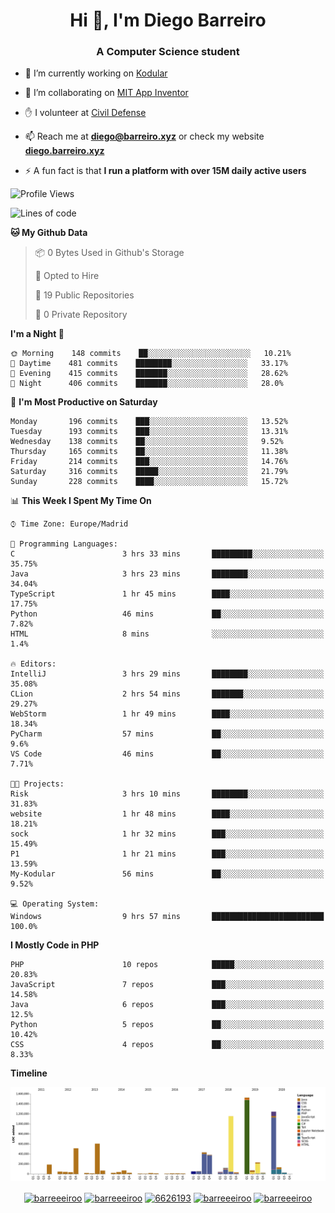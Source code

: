 <h1 align="center">Hi 👋, I'm Diego Barreiro</h1>
<h3 align="center">A Computer Science student</h3>

- 🔭 I’m currently working on [Kodular](https://www.kodular.io)

- 👯 I’m collaborating on [MIT App Inventor](https://github.com/mit-cml/appinventor-sources)

- ✋ I volunteer at [Civil Defense](https://proteccioncivil.sdc.gal)

- 📫 Reach me at **diego@barreiro.xyz** or check my website **[diego.barreiro.xyz](https://diego.barreiro.xyz)**

- ⚡ A fun fact is that **I run a platform with over 15M daily active users**

<!--START_SECTION:waka-->
![Profile Views](http://img.shields.io/badge/Profile%20Views-4-blue)

![Lines of code](https://img.shields.io/badge/From%20Hello%20World%20I%27ve%20Written-19.2%20million%20lines%20of%20code-blue)

**🐱 My Github Data** 

> 📦 0 Bytes Used in Github's Storage 
 > 
> 💼 Opted to Hire
 > 
> 📜 19 Public Repositories
 > 
> 🔑 0 Private Repository 
 > 
**I'm a Night 🦉** 

```text
🌞 Morning    148 commits    ██░░░░░░░░░░░░░░░░░░░░░░░   10.21% 
🌆 Daytime    481 commits    ████████░░░░░░░░░░░░░░░░░   33.17% 
🌃 Evening    415 commits    ███████░░░░░░░░░░░░░░░░░░   28.62% 
🌙 Night      406 commits    ███████░░░░░░░░░░░░░░░░░░   28.0%

```
📅 **I'm Most Productive on Saturday** 

```text
Monday       196 commits    ███░░░░░░░░░░░░░░░░░░░░░░   13.52% 
Tuesday      193 commits    ███░░░░░░░░░░░░░░░░░░░░░░   13.31% 
Wednesday    138 commits    ██░░░░░░░░░░░░░░░░░░░░░░░   9.52% 
Thursday     165 commits    ██░░░░░░░░░░░░░░░░░░░░░░░   11.38% 
Friday       214 commits    ███░░░░░░░░░░░░░░░░░░░░░░   14.76% 
Saturday     316 commits    █████░░░░░░░░░░░░░░░░░░░░   21.79% 
Sunday       228 commits    ████░░░░░░░░░░░░░░░░░░░░░   15.72%

```


📊 **This Week I Spent My Time On** 

```text
⌚︎ Time Zone: Europe/Madrid

💬 Programming Languages: 
C                        3 hrs 33 mins       █████████░░░░░░░░░░░░░░░░   35.75% 
Java                     3 hrs 23 mins       ████████░░░░░░░░░░░░░░░░░   34.04% 
TypeScript               1 hr 45 mins        ████░░░░░░░░░░░░░░░░░░░░░   17.75% 
Python                   46 mins             ██░░░░░░░░░░░░░░░░░░░░░░░   7.82% 
HTML                     8 mins              ░░░░░░░░░░░░░░░░░░░░░░░░░   1.4%

🔥 Editors: 
IntelliJ                 3 hrs 29 mins       ████████░░░░░░░░░░░░░░░░░   35.08% 
CLion                    2 hrs 54 mins       ███████░░░░░░░░░░░░░░░░░░   29.27% 
WebStorm                 1 hr 49 mins        ████░░░░░░░░░░░░░░░░░░░░░   18.34% 
PyCharm                  57 mins             ██░░░░░░░░░░░░░░░░░░░░░░░   9.6% 
VS Code                  46 mins             ██░░░░░░░░░░░░░░░░░░░░░░░   7.71%

🐱‍💻 Projects: 
Risk                     3 hrs 10 mins       ████████░░░░░░░░░░░░░░░░░   31.83% 
website                  1 hr 48 mins        ████░░░░░░░░░░░░░░░░░░░░░   18.21% 
sock                     1 hr 32 mins        ███░░░░░░░░░░░░░░░░░░░░░░   15.49% 
P1                       1 hr 21 mins        ███░░░░░░░░░░░░░░░░░░░░░░   13.59% 
My-Kodular               56 mins             ██░░░░░░░░░░░░░░░░░░░░░░░   9.52%

💻 Operating System: 
Windows                  9 hrs 57 mins       █████████████████████████   100.0%

```

**I Mostly Code in PHP** 

```text
PHP                      10 repos            █████░░░░░░░░░░░░░░░░░░░░   20.83% 
JavaScript               7 repos             ███░░░░░░░░░░░░░░░░░░░░░░   14.58% 
Java                     6 repos             ███░░░░░░░░░░░░░░░░░░░░░░   12.5% 
Python                   5 repos             ██░░░░░░░░░░░░░░░░░░░░░░░   10.42% 
CSS                      4 repos             ██░░░░░░░░░░░░░░░░░░░░░░░   8.33%

```


**Timeline**

![Chart not found](https://github.com/barreeeiroo/barreeeiroo/blob/master/charts/bar_graph.png) 


<!--END_SECTION:waka-->

<p align="center">
<a href="https://twitter.com/barreeeiroo" target="blank"><img align="center" src="https://cdn.jsdelivr.net/npm/simple-icons@3.0.1/icons/twitter.svg" alt="barreeeiroo" height="20" width="20" /></a>
<a href="https://linkedin.com/in/barreeeiroo" target="blank"><img align="center" src="https://cdn.jsdelivr.net/npm/simple-icons@3.0.1/icons/linkedin.svg" alt="barreeeiroo" height="20" width="20" /></a>
<a href="https://stackoverflow.com/users/6626193" target="blank"><img align="center" src="https://cdn.jsdelivr.net/npm/simple-icons@3.0.1/icons/stackoverflow.svg" alt="6626193" height="20" width="20" /></a>
<a href="https://fb.com/barreeeiroo" target="blank"><img align="center" src="https://cdn.jsdelivr.net/npm/simple-icons@3.0.1/icons/facebook.svg" alt="barreeeiroo" height="20" width="20" /></a>
<a href="https://instagram.com/barreeeiroo" target="blank"><img align="center" src="https://cdn.jsdelivr.net/npm/simple-icons@3.0.1/icons/instagram.svg" alt="barreeeiroo" height="20" width="20" /></a>
</p>
